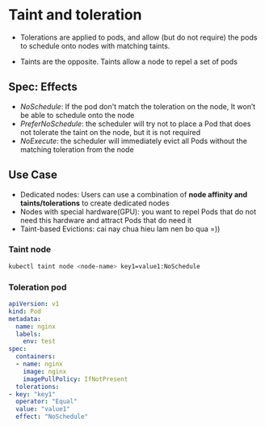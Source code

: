 # Taint and toleration

- Tolerations are applied to pods, and allow (but do not require) the pods to schedule onto nodes with matching taints.

- Taints are the opposite. Taints allow a node to repel a set of pods

## Spec: Effects

- *NoSchedule*: If the pod don't match the toleration on the node, It won’t be able to schedule onto the node
- *PreferNoSchedule*: the scheduler will try not to place a Pod that does not tolerate the taint on the node, but it is not required
- *NoExecute*: the scheduler will immediately evict all Pods without the matching toleration from the node

## Use Case

- Dedicated nodes: Users can use a combination of **node affinity and taints/tolerations** to create dedicated nodes
- Nodes with special hardware(GPU): you want to repel Pods that do not need this hardware and attract Pods that do need it
- Taint-based Evictions: cai nay chua hieu lam nen bo qua =))

### Taint node

```sh
kubectl taint node <node-name> key1=value1:NoSchedule
```

### Toleration pod

```yaml
apiVersion: v1
kind: Pod
metadata:
  name: nginx
  labels:
    env: test
spec:
  containers:
  - name: nginx
    image: nginx
    imagePullPolicy: IfNotPresent
  tolerations:
- key: "key1"
  operator: "Equal"
  value: "value1"
  effect: "NoSchedule"
```
